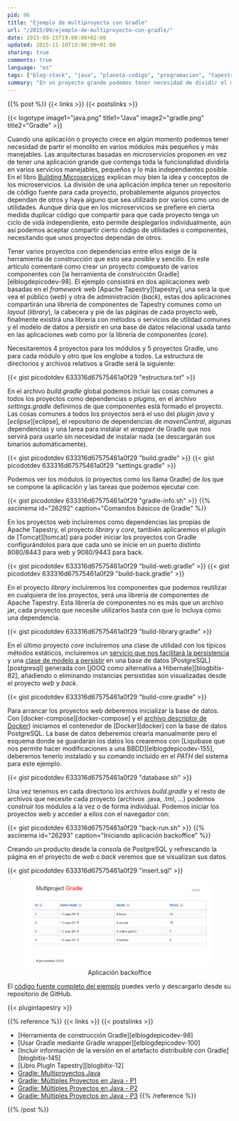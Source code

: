 ```yaml
---
pid: 96
title: "Ejemplo de multiproyecto con Gradle"
url: "/2015/09/ejemplo-de-multiproyecto-con-gradle/"
date: 2015-09-15T19:00:00+02:00
updated: 2015-11-10T19:00:00+01:00
sharing: true
comments: true
language: "es"
tags: ["blog-stack", "java", "planeta-codigo", "programacion", "tapestry"]
summary: "En un proyecto grande podemos tener necesidad de dividir el monolito al menos en varios módulos y yendo un paso más lejos en microservicios. La herramienta de construcción que usemos deberá de facilitarnos automatizar la tarea de construcción del código fuente de cada módulo individual, de todos a la vez o de los microservicios si tienen alguna dependencia compartida. En el artículo y ejemplo explicaré cómo usando Gradle podemos dividir el proyecto en varios módulos. No deja de ser un ejemplo pero es bastante completo y está formado por dos aplicaciones web, una librería de componentes y otra librería con el modelo de persistencia, usa Spring, jOOQ, Tapestry, PostgreSQL, Docker, Liquibase, ..."
---
```


{{% post %}}
{{< links >}}
{{< postslinks >}}

{{< logotype image1="java.png" title1="Java" image2="gradle.png" title2="Gradle" >}}

Cuando una aplicación o proyecto crece en algún momento podemos tener necesidad de partir el monolito en varios módulos más pequeños y más manejables. Las arquitecturas basadas en microservicios proponen en vez de tener una aplicación grande que contenga toda la funcionalidad dividirla en varios servicios manejables, pequeños y lo más independientes posible. En el libro <a href="http://www.amazon.es/gp/product/1491950358/ref=as_li_ss_tl?ie=UTF8&camp=3626&creative=24822&creativeASIN=1491950358&linkCode=as2&tag=blobit-21">Building Microservices</a><img src="https://ir-es.amazon-adsystem.com/e/ir?t=blobit-21&l=as2&o=30&a=1491950358" width="1" height="1" border="0" alt="" style="border:none !important; margin:0px !important;" /> explican muy bien la idea y conceptos de los microservicios. La división de una aplicación implica tener un repositorio de código fuente para cada proyecto, probablemente algunos proyectos dependan de otros y haya alguno que sea utilizado por varios como uno de utilidades. Aunque diría que en los microservicios se prefiere en cierta medida duplicar código que compartir para que cada proyecto tenga un ciclo de vida independiente, esto permite desplegarlos individualmente, aún así podemos aceptar compartir cierto código de utilidades o componentes, necesitando que unos proyectos dependan de otros.

Tener varios proyectos con dependencias entre ellos exige de la herramienta de construcción que esto sea posible y sencillo. En este artículo comentaré como crear un proyecto compuesto de varios componentes con [la herramienta de construcción Gradle][elblogdepicodev-98]. El ejemplo consistirá en dos aplicaciones web basadas en el _framework_ web [Apache Tapestry][tapestry], una será la que vea el público (_web_) y otra de administración (_back_), estas dos aplicaciones compartirán una librería de componentes de Tapestry comunes como un _layout_ (_library_), la cabecera y pie de las páginas de cada proyecto web, finalmente existirá una librería con métodos o servicios de utilidad comunes y el modelo de datos a persistir en una base de datos relacional usada tanto en las aplicaciones web como por la librería de componentes (_core_).

Necesitaremos 4 proyectos para los módulos y 5 proyectos Gradle, uno para cada módulo y otro que los englobe a todos. La estructura de directorios y archivos relativos a Gradle será la siguiente:

{{< gist picodotdev 633316d67575461a0f29 "estructura.txt" >}}

En el archivo _build.gradle_ global podemos incluir las cosas comunes a todos los proyectos como dependencias o _plugins_, en el archivo _settings.gradle_ definimos de que componentes está formado el proyecto. Las cosas comunes a todos los proyectos será el uso del _plugin java_ y [_eclipse_][eclipse], el repositorio de dependencias de _mavenCentral_, algunas dependencias y una tarea para instalar el _wrapper_ de Gradle que nos servirá para usarlo sin necesidad de instalar nada (se descargarán sus binarios automáticamente).

{{< gist picodotdev 633316d67575461a0f29 "build.gradle" >}}
{{< gist picodotdev 633316d67575461a0f29 "settings.gradle" >}}

Podemos ver los módulos (o proyectos como los llama Gradle) de los que se compone la aplicación y las tareas que podemos ejecutar con:

{{< gist picodotdev 633316d67575461a0f29 "gradle-info.sh" >}}
{{% asciinema id="26292" caption="Comandos básicos de Gradle" %}}

En los proyectos web incluiremos como dependencias las propias de Apache Tapestry, el proyecto _library_ y _core_, también aplicaremos el _plugin_ de [Tomcat][tomcat] para poder iniciar los proyectos con Gradle configurándolos para que cada uno se inicie en un puerto distinto 8080/8443 para web y 9080/9443 para back.

{{< gist picodotdev 633316d67575461a0f29 "build-web.gradle" >}}
{{< gist picodotdev 633316d67575461a0f29 "build-back.gradle" >}}

En el proyecto _library_ incluiremos los componentes que podemos reutilizar en cualquiera de los proyectos, será una librería de componentes de Apache Tapestry. Esta librería de componentes no es más que un archivo jar, cada proyecto que necesite utilizarlos basta con que lo incluya como una dependencia.

{{< gist picodotdev 633316d67575461a0f29 "build-library.gradle" >}}

En el último proyecto _core_ incluiremos una clase de utilidad con los típicos métodos estáticos, incluiremos un [servicio que nos facilitará la persistencia](https://github.com/picodotdev/blog-ejemplos/blob/master/MultiprojectGradle/core/src/main/java/io/github/picodotdev/gradle/core/services/ItemDAOImpl.java) y una [clase de modelo a persistir](https://github.com/picodotdev/blog-ejemplos/blob/master/MultiprojectGradle/core/src/main/java/io/github/picodotdev/gradle/core/models/tables/records/ItemRecord.java) en una base de datos [PostgreSQL][postgresql] generada con [jOOQ como alternativa a Hibernate][blogbitix-82], añadiendo o eliminando instancias persistidas son visualizadas desde el proyecto _web_ y _back_.

{{< gist picodotdev 633316d67575461a0f29 "build-core.gradle" >}}

Para arrancar los proyectos web deberemos inicializar la base de datos. Con [docker-compose][docker-compose] y el [archivo descriptor de Docker](https://github.com/picodotdev/blog-ejemplos/blob/master/MultiprojectGradle/core/misc/postgres/docker-compose.yml)) iniciamos el contenedor de [Docker][docker] con la base de datos PostgreSQL. La base de datos deberemos crearla manualmente pero el esquema donde se guardarán los datos los crearemos con [Liquibase que nos permite hacer modificaciones a una BBDD][elblogdepicodev-155], deberemos tenerlo instalado y su comando incluido en el _PATH_ del sistema para este ejemplo.

{{< gist picodotdev 633316d67575461a0f29 "database.sh" >}}

Una vez tenemos en cada directorio los archivos _build.gradle_ y el resto de archivos que necesite cada proyecto (archivos .java, .tml, ...) podemos construir los módulos a la vez o de forma individual. Podemos iniciar los proyectos web y acceder a ellos con el navegador con:

{{< gist picodotdev 633316d67575461a0f29 "back-run.sh" >}}
{{% asciinema id="26293" caption="Iniciando aplicación backoffice" %}}

Creando un producto desde la consola de PostgreSQL y refrescando la página en el proyecto de _web_ o _back_ veremos que se visualizan sus datos.

{{< gist picodotdev 633316d67575461a0f29 "insert.sql" >}}

<div class="media" style="text-align: center;">
    <figure>
        <a href="assets/images/custom/posts/96/back.png" title="Backoffice" data-gallery><img src="assets/images/custom/posts/96/back.png"></a>
        <figcaption>Aplicación backoffice</figcaption>
    </figure>
</div>

El [código fuente completo del ejemplo](https://github.com/picodotdev/blog-ejemplos/tree/master/MultiprojectGradle) puedes verlo y descargarlo desde su repositorio de GitHub.

{{< plugintapestry >}}

{{% reference %}}
{{< links >}}
{{< postslinks >}}
* [Herramienta de construcción Gradle][elblogdepicodev-98]
* [Usar Gradle mediante Gradle wrapper][elblogdepicodev-100]
* [Incluir información de la versión en el artefacto distribuible con Gradle][blogbitix-145]
* [Libro PlugIn Tapestry][blogbitix-12]
* [Gradle: Multiproyectos Java](http://www.javamexico.org/blogs/windoctor/gradle_multiproyectos_java)
* [Gradle: Múltiples Proyectos en Java - P1](https://www.youtube.com/watch?v=eP0NBHkAwwU)
* [Gradle: Múltiples Proyectos en Java - P2](https://www.youtube.com/watch?v=fkzPB3IgrB8)
* [Gradle: Múltiples Proyectos en Java - P3](https://www.youtube.com/watch?v=-ITQ7_94iMM)
{{% /reference %}}

{{% /post %}}
